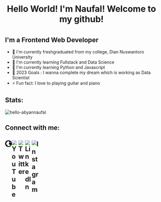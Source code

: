 <h1 align="center"> Hello World! I'm Naufal! Welcome to my github! <h1/>

## I'm a Frontend Web Developer

- 🔭 I'm currently freshgraduated from my college, Dian Nuswantoro University
- 🌱 I'm currently learning Fullstack and Data Science
- 📖 I'm currently learning Python and Javascript
- 🥅 2023 Goals : I wanna complete my dream which is working as Data Scientist
- ⚡ Fun fact: I love to playing guitar and piano

## Stats:
<p><img align="center" src="https://github-readme-stats.vercel.app/api?username=hello-abyannaufal&show_icons=true&locale=en" alt="hello-abyannaufal" /></p>


<h2>Connect with me:<h2/>
 <a href="http://abyannaufal.netlify.app" target="blank">
  <img align="left" width="22px" src="https://raw.githubusercontent.com/iconic/open-iconic/master/svg/globe.svg" />
</a>
<a href="https://www.youtube.com/channel/UCW9GNnKj-FdeYQyDszXELqg" target="blank">
  <img align="left" alt="YouTube" width="22px" src="https://cdn.jsdelivr.net/npm/simple-icons@v3/icons/youtube.svg" />
</a>
<a href="https://twitter.com/abyannaufal27" target="blank">
  <img align="left" alt="Twitter" width="22px" src="https://cdn.jsdelivr.net/npm/simple-icons@v3/icons/twitter.svg" />
</a>
<a href="https://www.linkedin.com/in/abyannaufal27" target="blank">
  <img align="left" alt="LinkedIn" width="22px" src="https://cdn.jsdelivr.net/npm/simple-icons@v3/icons/linkedin.svg" />
</a>
<a href="https://www.instagram.com/abyannaufal27/" target="blank">
  <img align="left" alt="Instagram" width="22px" src="https://cdn.jsdelivr.net/npm/simple-icons@v3/icons/instagram.svg" />
</a><br/>
